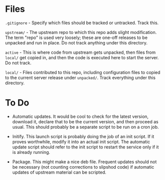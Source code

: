 # Files

`.gitignore` - Specify which files should be tracked or untracked.  Track this.

`upstream/` - The upstream repo to which this repo adds slight modification.  The term "repo" is used very loosely; these are one-off releases to be unpacked and run in place.  Do not track anything under this directory.

`active` - This is where code from upstream gets unpacked, then files from `local/` get copied in, and then the code is executed here to start the server.  Do not track.

`local/` - Files contributed to this repo, including configuration files to copied to the current server release under `unpacked/`.  Track everything under this directory.

# To Do

* Automatic updates.  It would be cool to check for the latest version, download it, declare that to be the current version, and then proceed as usual.  This should probably be a separate script to be run on a cron job.

* Initify.  This launch script is probably doing the job of an init script.  If it proves worthwhile, modify it into an actual init script.  The automatic update script should refer to the init script to restart the service only if it is already running.

* Package.  This might make a nice deb file.  Frequent updates should not be necessary (not counting corrections to slipshod code) if automatic updates of upstream material can be scripted.
